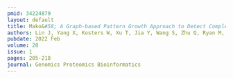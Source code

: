```yaml
---
pmid: 34224879
layout: default
title: Mako&#58; A Graph-based Pattern Growth Approach to Detect Complex Structural Variants.
authors: Lin J, Yang X, Kosters W, Xu T, Jia Y, Wang S, Zhu Q, Ryan M, Guo L, Zhang C, Lee C, Devine SE, Eichler EE, Ye K, Human Genome Structural Variation Consortium
pubdate: 2022 Feb
volume: 20
issue: 1
pages: 205-218
journal: Genomics Proteomics Bioinformatics
---
```

